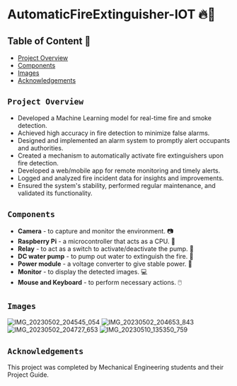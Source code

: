 # AutomaticFireExtinguisher-IOT 🔥🧯

## Table of Content 📍
- [Project Overview](#project-overview)
- [Components](#components)
- [Images](#images)
- [Acknowledgements](#acknowledgements)

## `Project Overview` 
- Developed a Machine Learning model for real-time fire and smoke detection.
- Achieved high accuracy in fire detection to minimize false alarms.
- Designed and implemented an alarm system to promptly alert occupants and authorities.
- Created a mechanism to automatically activate fire extinguishers upon fire detection.
- Developed a web/mobile app for remote monitoring and timely alerts.
- Logged and analyzed fire incident data for insights and improvements.
- Ensured the system's stability, performed regular maintenance, and validated its functionality.

## `Components`
- **Camera** - to capture and monitor the environment. 📷
- **Raspberry Pi** - a microcontroller that acts as a CPU. 🥧
- **Relay** - to act as a switch to activate/deactivate the pump. 🔌
- **DC water pump** - to pump out water to extinguish the fire. 🚰
- **Power module** - a voltage converter to give stable power. 🔋
- **Monitor** - to display the detected images. 💻
- **Mouse and Keyboard** - to perform necessary actions. 🖱️

## `Images` 
![IMG_20230502_204545_054](https://github.com/Siva-Subramaniam-DS/AutomaticFireExtinguisher-IOT/assets/138869164/d9c77e11-f2b8-462b-9e0c-ac8dd01dc439)
![IMG_20230502_204653_843](https://github.com/Siva-Subramaniam-DS/AutomaticFireExtinguisher-IOT/assets/138869164/d12af775-71e1-4fa6-892b-aa1947d298ac)
![IMG_20230502_204727_653](https://github.com/Siva-Subramaniam-DS/AutomaticFireExtinguisher-IOT/assets/138869164/8e9473a4-2dad-4fc6-b856-b284569f5da6)
![IMG_20230510_135350_759](https://github.com/Siva-Subramaniam-DS/AutomaticFireExtinguisher-IOT/assets/138869164/1134298c-0dc4-40ba-9348-a7ea978325c9)

## `Acknowledgements`
This project was completed by Mechanical Engineering students and their Project Guide.

